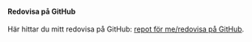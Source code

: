 #### Redovisa på GitHub

Här hittar du mitt redovisa på GitHub: [repot för me/redovisa på GitHub](https://github.com/toasties/design).
